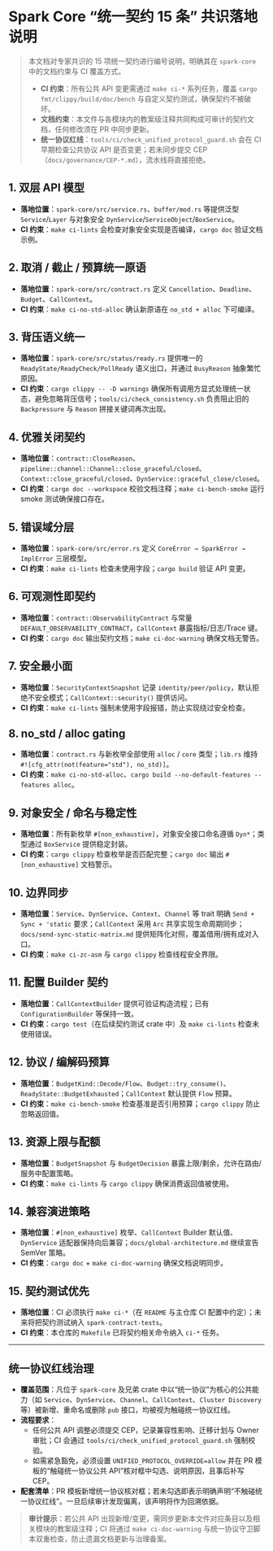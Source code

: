 # Spark Core “统一契约 15 条” 共识落地说明

> 本文档对专家共识的 15 项统一契约进行编号说明，明确其在 `spark-core` 中的文档约束与 CI 覆盖方式。
>
> - **CI 约束**：所有公共 API 变更需通过 `make ci-*` 系列任务，覆盖 `cargo fmt/clippy/build/doc/bench` 与自定义契约测试，确保契约不被破坏。
> - **文档约束**：本文件与各模块内的教案级注释共同构成可审计的契约文档，任何修改须在 PR 中同步更新。
> - **统一协议红线**：`tools/ci/check_unified_protocol_guard.sh` 会在 CI 早期检查公共协议 API 是否变更；若未同步提交 CEP（`docs/governance/CEP-*.md`），流水线将直接拒绝。

## 1. 双层 API 模型
- **落地位置**：`spark-core/src/service.rs`、`buffer/mod.rs` 等提供泛型 `Service`/`Layer` 与对象安全 `DynService`/`ServiceObject`/`BoxService`。
- **CI 约束**：`make ci-lints` 会检查对象安全实现是否编译，`cargo doc` 验证文档示例。

## 2. 取消 / 截止 / 预算统一原语
- **落地位置**：`spark-core/src/contract.rs` 定义 `Cancellation`、`Deadline`、`Budget`、`CallContext`。
- **CI 约束**：`make ci-no-std-alloc` 确认新原语在 `no_std + alloc` 下可编译。

## 3. 背压语义统一
- **落地位置**：`spark-core/src/status/ready.rs` 提供唯一的 `ReadyState/ReadyCheck/PollReady` 语义出口，并通过 `BusyReason` 抽象繁忙原因。
- **CI 约束**：`cargo clippy -- -D warnings` 确保所有调用方显式处理统一状态，避免忽略背压信号；`tools/ci/check_consistency.sh` 负责阻止旧的 `Backpressure` 与 `Reason` 拼接关键词再次出现。

## 4. 优雅关闭契约
- **落地位置**：`contract::CloseReason`、`pipeline::channel::Channel::close_graceful/closed`、`Context::close_graceful/closed`、`DynService::graceful_close/closed`。
- **CI 约束**：`cargo doc --workspace` 校验文档注释；`make ci-bench-smoke` 运行 smoke 测试确保接口存在。

## 5. 错误域分层
- **落地位置**：`spark-core/src/error.rs` 定义 `CoreError → SparkError → ImplError` 三层模型。
- **CI 约束**：`make ci-lints` 检查未使用字段；`cargo build` 验证 API 变更。

## 6. 可观测性即契约
- **落地位置**：`contract::ObservabilityContract` 与常量 `DEFAULT_OBSERVABILITY_CONTRACT`，`CallContext` 暴露指标/日志/Trace 键。
- **CI 约束**：`cargo doc` 输出契约文档；`make ci-doc-warning` 确保文档无警告。

## 7. 安全最小面
- **落地位置**：`SecurityContextSnapshot` 记录 `identity/peer/policy`，默认拒绝不安全模式；`CallContext::security()` 提供访问。
- **CI 约束**：`make ci-lints` 强制未使用字段报错，防止实现绕过安全检查。

## 8. no_std / alloc gating
- **落地位置**：`contract.rs` 与新枚举全部使用 `alloc` / `core` 类型；`lib.rs` 维持 `#![cfg_attr(not(feature="std"), no_std)]`。
- **CI 约束**：`make ci-no-std-alloc`、`cargo build --no-default-features --features alloc`。

## 9. 对象安全 / 命名与稳定性
- **落地位置**：所有新枚举 `#[non_exhaustive]`，对象安全接口命名遵循 `Dyn*`；类型通过 `BoxService` 提供稳定封装。
- **CI 约束**：`cargo clippy` 检查枚举是否匹配完整；`cargo doc` 输出 `#[non_exhaustive]` 文档警示。

## 10. 边界同步
- **落地位置**：`Service`、`DynService`、`Context`、`Channel` 等 trait 明确 `Send + Sync + 'static` 要求；`CallContext` 采用 `Arc` 共享实现生命周期同步；`docs/send-sync-static-matrix.md` 提供矩阵化对照，覆盖借用/拥有成对入口。
- **CI 约束**：`make ci-zc-asm` 与 `cargo clippy` 检查线程安全界限。

## 11. 配置 Builder 契约
- **落地位置**：`CallContextBuilder` 提供可验证构造流程；已有 `ConfigurationBuilder` 等保持一致。
- **CI 约束**：`cargo test`（在后续契约测试 crate 中）及 `make ci-lints` 检查未使用错误。

## 12. 协议 / 编解码预算
- **落地位置**：`BudgetKind::Decode/Flow`、`Budget::try_consume()`、`ReadyState::BudgetExhausted`；`CallContext` 默认提供 `Flow` 预算。
- **CI 约束**：`make ci-bench-smoke` 检查基准是否引用预算；`cargo clippy` 防止忽略返回值。

## 13. 资源上限与配额
- **落地位置**：`BudgetSnapshot` 与 `BudgetDecision` 暴露上限/剩余，允许在路由/服务中配置策略。
- **CI 约束**：`make ci-lints` 与 `cargo clippy` 确保消费返回值被使用。

## 14. 兼容演进策略
- **落地位置**：`#[non_exhaustive]` 枚举、`CallContext` Builder 默认值、`DynService` 适配器保持向后兼容；`docs/global-architecture.md` 继续宣告 SemVer 策略。
- **CI 约束**：`cargo doc` + `make ci-doc-warning` 确保文档说明同步。

## 15. 契约测试优先
- **落地位置**：CI 必须执行 `make ci-*`（在 `README` 与主仓库 CI 配置中约定）；未来将把契约测试纳入 `spark-contract-tests`。
- **CI 约束**：本仓库的 `Makefile` 已将契约相关命令纳入 `ci-*` 任务。

---

## 统一协议红线治理

- **覆盖范围**：凡位于 `spark-core` 及兄弟 crate 中以“统一协议”为核心的公共能力（如 `Service`、`DynService`、`Channel`、`CallContext`、`Cluster Discovery` 等）被新增、重命名或删除 `pub` 接口，均被视为触碰统一协议红线。
- **流程要求**：
  - 任何公共 API 调整必须提交 CEP，记录兼容性影响、迁移计划与 Owner 审批；CI 会通过 `tools/ci/check_unified_protocol_guard.sh` 强制校验。
  - 如需紧急豁免，必须设置 `UNIFIED_PROTOCOL_OVERRIDE=allow` 并在 PR 模板的“触碰统一协议公共 API”核对框中勾选、说明原因，且事后补写 CEP。
- **配套清单**：PR 模板新增统一协议核对框；若未勾选即表示明确声明“不触碰统一协议红线”。一旦后续审计发现偏离，该声明将作为回溯依据。

> **审计提示**：若公共 API 出现新增/变更，需同步更新本文件对应条目以及相关模块的教案级注释；CI 将通过 `make ci-doc-warning` 与统一协议守卫脚本双重检查，防止遗漏文档更新与治理备案。

